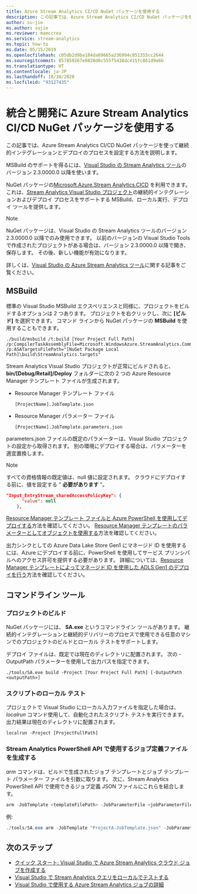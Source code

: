 ```yaml
---
title: Azure Stream Analytics CI/CD NuGet パッケージを使用する
description: この記事では、Azure Stream Analytics CI/CD NuGet パッケージを使って継続的インテグレーションとデプロイのプロセスを設定する方法を説明します。
author: su-jie
ms.author: sujie
ms.reviewer: mamccrea
ms.service: stream-analytics
ms.topic: how-to
ms.date: 05/15/2019
ms.openlocfilehash: c05db2d9ba184da89665a236994c851355cc2644
ms.sourcegitcommit: 857859267e0820d0c555f5438dc415fc861d9a6b
ms.translationtype: HT
ms.contentlocale: ja-JP
ms.lasthandoff: 10/30/2020
ms.locfileid: "93127435"
---
```

# <a name="use-the-azure-stream-analytics-cicd-nuget-package-for-integration-and-development"></a>統合と開発に Azure Stream Analytics CI/CD NuGet パッケージを使用する 
この記事では、Azure Stream Analytics CI/CD NuGet パッケージを使って継続的インテグレーションとデプロイのプロセスを設定する方法を説明します。

MSBuild のサポートを得るには、[Visual Studio の Stream Analytics ツール](./stream-analytics-quick-create-vs.md)のバージョン 2.3.0000.0 以降を使います。

NuGet パッケージの[Microsoft.Azure.Stream Analytics.CICD](https://www.nuget.org/packages/Microsoft.Azure.StreamAnalytics.CICD/) を利用できます。 これは、[Stream Analytics Visual Studio プロジェクト](stream-analytics-vs-tools.md)の継続的インテグレーションおよびデプロイ プロセスをサポートする MSBuild、ローカル実行、デプロイ ツールを提供します。 
> [!NOTE]
> NuGet パッケージは、Visual Studio の Stream Analytics ツールのバージョン 2.3.0000.0 以降でのみ使用できます。 以前のバージョンの Visual Studio Tools で作成されたプロジェクトがある場合は、バージョン 2.3.0000.0 以降で開き、保存します。 その後、新しい機能が有効になります。 

詳しくは、[Visual Studio の Azure Stream Analytics ツール](./stream-analytics-quick-create-vs.md)に関する記事をご覧ください。

## <a name="msbuild"></a>MSBuild
標準の Visual Studio MSBuild エクスペリエンスと同様に、プロジェクトをビルドするオプションは 2 つあります。 プロジェクトを右クリックし、次に **[ビルド]** を選択できます。 コマンド ラインから NuGet パッケージの **MSBuild** を使用することもできます。
```
./build/msbuild /t:build [Your Project Full Path] /p:CompilerTaskAssemblyFile=Microsoft.WindowsAzure.StreamAnalytics.Common.CompileService.dll  /p:ASATargetsFilePath="[NuGet Package Local Path]\build\StreamAnalytics.targets"

```

Stream Analytics Visual Studio プロジェクトが正常にビルドされると、 **bin/[Debug/Retail]/Deploy** フォルダーに次の 2 つの Azure Resource Manager テンプレート ファイルが生成されます。 

* Resource Manager テンプレート ファイル

   `[ProjectName].JobTemplate.json`

* Resource Manager パラメーター ファイル
   
   `[ProjectName].JobTemplate.parameters.json`

parameters.json ファイルの既定のパラメーターは、Visual Studio プロジェクトの設定から取得されます。 別の環境にデプロイする場合は、パラメーターを適宜置換します。

> [!NOTE]
> すべての資格情報の既定値は、null 値に設定されます。 クラウドにデプロイする前に、値を設定する " **必要があります** "。

```json
"Input_EntryStream_sharedAccessPolicyKey": {
      "value": null
    },
```
[Resource Manager テンプレート ファイルと Azure PowerShell を使用してデプロイする](../azure-resource-manager/templates/deploy-powershell.md)方法を確認してください。 [Resource Manager テンプレートのパラメーターとしてオブジェクトを使用する](/azure/architecture/building-blocks/extending-templates/objects-as-parameters)方法を確認してください。

出力シンクとしての Azure Data Lake Store Gen1 にマネージド ID を使用するには、Azure にデプロイする前に、PowerShell を使用してサービス プリンシパルへのアクセス許可を提供する必要があります。 詳細については、[Resource Manager テンプレートによってマネージド ID を使用した ADLS Gen1 のデプロイを行う](stream-analytics-managed-identities-adls.md#resource-manager-template-deployment)方法を確認してください。


## <a name="command-line-tool"></a>コマンドライン ツール

### <a name="build-the-project"></a>プロジェクトのビルド
NuGet パッケージには、 **SA.exe** というコマンドライン ツールがあります。 継続的インテグレーションと継続的デリバリーのプロセスで使用できる任意のマシンでのプロジェクトのビルドとローカル テストをサポートします。 

デプロイ ファイルは、既定では現在のディレクトリに配置されます。 次の -OutputPath パラメーターを使用して出力パスを指定できます。

```
./tools/SA.exe build -Project [Your Project Full Path] [-OutputPath <outputPath>] 
```

### <a name="test-the-script-locally"></a>スクリプトのローカル テスト

プロジェクトで Visual Studio にローカル入力ファイルを指定した場合は、 *localrun* コマンド使用して、自動化されたスクリプト テストを実行できます。 出力結果は現在のディレクトリに配置されます。
 
```
localrun -Project [ProjectFullPath]
```

### <a name="generate-a-job-definition-file-to-use-with-the-stream-analytics-powershell-api"></a>Stream Analytics PowerShell API で使用するジョブ定義ファイルを生成する

*arm* コマンドは、ビルドで生成されたジョブ テンプレートとジョブ テンプレート パラメーター ファイルを引数に取ります。 次に、Stream Analytics PowerShell API で使用できるジョブ定義 JSON ファイルにこれらを結合します。

```powershell
arm -JobTemplate <templateFilePath> -JobParameterFile <jobParameterFilePath> [-OutputFile <asaArmFilePath>]
```
例:
```powershell
./tools/SA.exe arm -JobTemplate "ProjectA.JobTemplate.json" -JobParameterFile "ProjectA.JobTemplate.parameters.json" -OutputFile "JobDefinition.json" 
```



## <a name="next-steps"></a>次のステップ

* [クイック スタート: Visual Studio で Azure Stream Analytics クラウド ジョブを作成する](stream-analytics-quick-create-vs.md)
* [Visual Studio で Stream Analytics クエリをローカルでテストする](stream-analytics-vs-tools-local-run.md)
* [Visual Studio で使用する Azure Stream Analytics ジョブの詳細](stream-analytics-vs-tools.md)